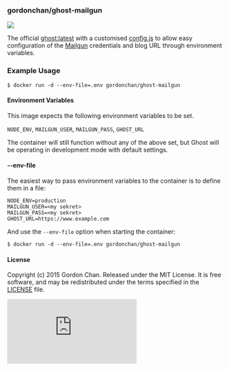 ### gordonchan/ghost-mailgun

[![](https://images.microbadger.com/badges/image/gordonchan/ghost-mailgun.svg)](http://microbadger.com/images/gordonchan/ghost-mailgun "Get your own image badge on microbadger.com")

The official [ghost:latest](https://hub.docker.com/_/ghost/) with a customised [config.js](https://github.com/gchan/dockerfiles/blob/master/ghost-mailgun/config.js) to allow easy configuration of the [Mailgun](https://mailgun.com) credentials and blog URL through environment variables.

### Example Usage

```
$ docker run -d --env-file=.env gordonchan/ghost-mailgun
```

#### Environment Variables
This image expects the following environment variables to be set.

`NODE_ENV`, `MAILGUN_USER`, `MAILGUN_PASS`, `GHOST_URL`

The container will still function without any of the above set, but Ghost will be operating in development mode with default settings.

#### --env-file
The easiest way to pass environment variables to the container is to define them in a file:

```
NODE_ENV=production
MAILGUN_USER=<my sekret>
MAILGUN_PASS=<my sekret>
GHOST_URL=https://www.example.com
```

And use the `--env-file` option when starting the container:

```
$ docker run -d --env-file=.env gordonchan/ghost-mailgun
```

#### License

Copyright (c) 2015 Gordon Chan. Released under the MIT License. It is free software, and may be redistributed under the terms specified in the [LICENSE](https://github.com/gchan/dockerfiles/blob/master/LICENSE.txt) file.

[![Analytics](https://ga-beacon.appspot.com/UA-70790190-2/dockerfiles/ghost-mailgun/README.md?flat)](https://github.com/igrigorik/ga-beacon)
